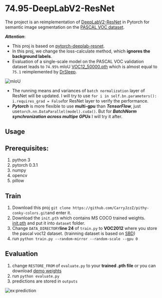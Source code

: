 # 74.95-DeepLabV2-ResNet

The project is an reimplementation of [DeepLabV2-ResNet](http://liangchiehchen.com/projects/DeepLabv2_resnet.html) in Pytorch for semantic image segmentation on the [PASCAL VOC dataset](http://host.robots.ox.ac.uk/pascal/VOC/). 

***Attention***: 
* This proj is based on [pytorch-deeplab-resnet](https://github.com/isht7/pytorch-deeplab-resnet). 
* In this proj, we change the loss-calculate method, which **ignores the background labels**.
* Evaluation of a single-scale model on the PASCAL VOC validation dataset leads to <code>74.95%</code> mIoU [VOC12_50000.pth](https://pan.baidu.com/s/1bP52R8) which is almost equal to <code>75.1</code> reimplemented by [DrSleep](https://github.com/DrSleep/tensorflow-deeplab-resnet). 

![mIoU](https://github.com/CarryJzzZ/74.95-DeepLabV2-ResNet-Pytorch/blob/master/snapshots/mIoU.png)

* The running means and variances of ```batch normalization``` layer of ResNet will be updated. I will try to use ```for i in self.bn.parameters(): i.requires_grad = False```for ResNet layer to verify the performance.
* ***Pytorch*** is more flexible to use **multi-gpu** than ***TensorFlow***, just use```torch.nn.DataParallel(model).cuda()```. But for ***BatchNorm synchronization across multipe GPUs*** I will try it after.

## Usage

## Prerequisites:
1. python 3
2. pytorch 0.3.1
3. numpy
4. opencv
5. pillow

## Train
1. Download this proj ```git clone https://github.com/CarryJzzZ/pithy-conky-colors.git```and enter it.
2. Download the ```init.pth``` which contains MS COCO trained weights. [init.pth](https://pan.baidu.com/s/1McWHataEIpVVsTL45E__8A) and put it into ```dataset``` folder.
3. Change ```DATA_DIRECTORY```**line 24** of ```train.py```  to **VOC2012** where you store the pascal voc12 dataset. (trainning dataset is based on [SBD](https://www.dropbox.com/s/oeu149j8qtbs1x0/SegmentationClassAug.zip?dl=0))
4. run ```python train.py --random-mirror --random-scale --gpu 0```

## Evaluation
1. change ```RESTORE_FROM``` of ```evaluate.py``` to your **trained .pth file** or you can download [demo weights](https://pan.baidu.com/s/1q4dCvuM_pcto2CGARrwgzg)
2. run ```python evaluate.py```
3. predictions are stored in ```outputs```

![ex:prediction](https://github.com/CarryJzzZ/74.95-DeepLabV2-ResNet-Pytorch/blob/master/snapshots/prediction.png)
